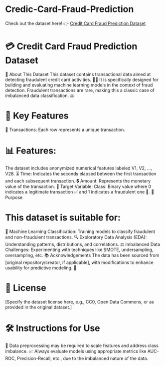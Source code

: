 # Credic-Card-Fraud-Prediction
Check out the dataset here! 👉 [Credit Card Fraud Prediction Dataset]([https://www.kaggle.com/datasets/username/dataset-name](https://www.kaggle.com/search?q=credit-card-fraud-prediction+datasetFileTypes%3Acsv))

# 💳 Credit Card Fraud Prediction Dataset
📄 About This Dataset
This dataset contains transactional data aimed at detecting fraudulent credit card activities. 🕵️‍♂️ It is specifically designed for building and evaluating machine learning models in the context of fraud detection. Fraudulent transactions are rare, making this a classic case of imbalanced data classification. ⚖️

# 🔑 Key Features
💼 Transactions: Each row represents a unique transaction.
# 📊 Features:
The dataset includes anonymized numerical features labeled V1, V2, ..., V28.
⏳ Time: Indicates the seconds elapsed between the first transaction and each subsequent transaction.
💲 Amount: Represents the monetary value of the transaction.
🎯 Target Variable:
Class: Binary value where 0 indicates a legitimate transaction ✅ and 1 indicates a fraudulent one 🚨.
🎯 Purpose
# This dataset is suitable for:

🤖 Machine Learning Classification: Training models to classify fraudulent and non-fraudulent transactions.
🔍 Exploratory Data Analysis (EDA): Understanding patterns, distributions, and correlations.
⚖️ Imbalanced Data Challenges: Experimenting with techniques like SMOTE, undersampling, oversampling, etc.
📚 Acknowledgements
The data has been sourced from [original repository/creator, if applicable], with modifications to enhance usability for predictive modeling. 🙌

# 📜 License
[Specify the dataset license here, e.g., CC0, Open Data Commons, or as provided in the original dataset.]

# 🛠️ Instructions for Use
🧹 Data preprocessing may be required to scale features and address class imbalance.
📈 Always evaluate models using appropriate metrics like AUC-ROC, Precision-Recall, etc., due to the imbalanced nature of the data.
